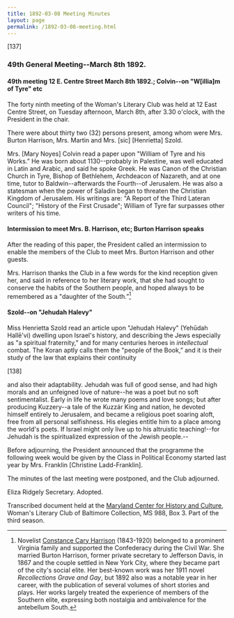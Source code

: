 ```yaml
---
title: 1892-03-08 Meeting Minutes
layout: page
permalink: /1892-03-08-meeting.html
---
```

[137]

### 49th General Meeting--March 8th 1892.

#### 49th meeting 12 E. Centre Street March 8th 1892.; Colvin--on "W[illia]m of Tyre" etc

The forty ninth meeting of the Woman's Literary Club was held at 12 East Centre Street, on Tuesday afternoon, March 8th, after 3.30 o'clock, with the President in the chair.

There were about thirty two (32) persons present, among whom were Mrs. Burton Harrison, Mrs. Martin and Mrs. [sic] [Henrietta] Szold.

Mrs. [Mary Noyes] Colvin read a paper upon "William of Tyre and his Works.” He was born about 1130--probably in Palestine, was well educated in Latin and Arabic, and said he spoke Greek. He was Canon of the Christian Church in Tyre, Bishop of Bethlehem, Archdeacon of Nazareth, and at one time, tutor to Baldwin--afterwards the Fourth--of Jerusalem. He was also a statesman when the power of Saladin began to threaten the Christian Kingdom of Jerusalem. His writings are: "A Report of the Third Lateran Council"; "History of the First Crusade"; William of Tyre far surpasses other writers of his time.

#### Intermission to meet Mrs. B. Harrison, etc; Burton Harrison speaks

After the reading of this paper, the President called an intermission to enable the members of the Club to meet Mrs. Burton Harrison and other guests.

Mrs. Harrison thanks the Club in a few words for the kind reception given her, and said in reference to her literary work, that she had sought to conserve the habits of the Southern people, and hoped always to be remembered as a "daughter of the South.”[^Harrison]
[^Harrison]: Novelist [Constance Cary Harrison](https://encyclopediavirginia.org/entries/harrison-burton-mrs-1843-1920/) (1843-1920) belonged to a prominent Virginia family and supported the Confederacy during the Civil War. She married Burton Harrison, former private secretary to Jefferson Davis, in 1867 and the couple settled in New York City, where they became part of the city's social elite. Her best-known work was her 1911 novel _Recollections Grave and Gay_, but 1892 also was a notable year in her career, with the publication of several volumes of short stories and plays. Her works largely treated the experience of members of the Southern elite, expressing both nostalgia and ambivalence for the antebellum South.

#### Szold--on "Jehudah Halevy"

Miss Henrietta Szold read an article upon "Jehudah Halevy" (Yehūdah Hallē'vi) dwelling upon Israel's history, and describing the Jews especially as "a spiritual fraternity,” and for many centuries heroes in  _intellectual_  combat. The Koran aptly calls them the "people of the Book,” and it is their study of the law that explains their continuity

[138]

and also their adaptability. Jehudah was full of good sense, and had high morals and an unfeigned love of nature--he was a poet but no soft sentimentalist. Early in life he wrote many poems and love songs; but after producing Kuzzery--a tale of the Kuzzár King and nation, he devoted himself entirely to Jerusalem, and became a religious poet soaring aloft, free from all personal selfishness. His elegies entitle him to a place among the world's poets. If Israel might only live up to his altruistic teaching!--for Jehudah is the spiritualized expression of the Jewish people.--

Before adjourning, the President announced that the programme the following week would be given by the Class in Political Economy started last year by Mrs. Franklin [Christine Ladd-Franklin].

The minutes of the last meeting were postponed, and the Club adjourned.

Eliza Ridgely
Secretary.
Adopted.

Transcribed document held at the [Maryland Center for History and Culture](http://mdhs.org/), Woman's Literary Club of Baltimore Collection, MS 988, Box 3. Part of the third season.